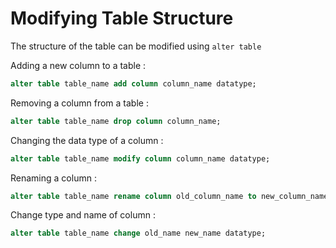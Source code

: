 # Modifying Table Structure
 
The structure of the table can be modified using `alter table`
 
Adding a new column to a table : 
 
```sql
alter table table_name add column column_name datatype;
```

Removing a column from a table :

```sql
alter table table_name drop column column_name;
```

Changing the data type of a column :

```sql
alter table table_name modify column column_name datatype;
```

Renaming a column :

```sql
alter table table_name rename column old_column_name to new_column_name;
```

Change type and name of column :

```sql
alter table table_name change old_name new_name datatype;
```